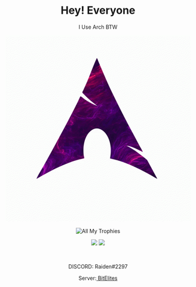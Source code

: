 <h1 align="center">Hey! Everyone</h1>
<p align="center">
I Use Arch BTW
</p>

<p align="center">
<img src="./Arch.gif">
</p>

<p align="center">
  <img src="https://github-profile-trophy.vercel.app/?username=hackerW1&theme=dracula&margin-w=15&margin-h=15&column=7" alt="All My Trophies" />
</p>

<p align="center">
  <img src="https://github-readme-stats.vercel.app/api?username=hackerW1&hide_border=true&theme=onedark&card_width=250" width="100"/>
  <img src="https://github-readme-stats.vercel.app/api/top-langs/?username=hackerW1&layout=compact&hide_border=true&t&card_width=250&theme=onedark" height="195rem" />
</p>

<br />

<p align="center"> DISCORD: Raiden#2297</p>
<p align="center"> Server:<a href="https://discord.gg/VfuCeWW9"> BitElites</a> </p>
